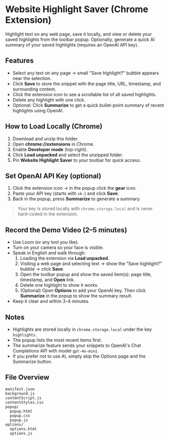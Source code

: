 # Website Highlight Saver (Chrome Extension)

Highlight text on any web page, save it locally, and view or delete your saved highlights from the toolbar popup. Optionally, generate a quick AI summary of your saved highlights (requires an OpenAI API key).

## Features
- Select any text on any page → small "Save highlight?" bubble appears near the selection.
- Click **Save** to store the snippet with the page title, URL, timestamp, and surrounding context.
- Click the extension icon to see a scrollable list of all saved highlights.
- Delete any highlight with one click.
- Optional: Click **Summarize** to get a quick bullet-point summary of recent highlights using OpenAI.

## How to Load Locally (Chrome)
1. Download and unzip this folder.
2. Open **chrome://extensions** in Chrome.
3. Enable **Developer mode** (top-right).
4. Click **Load unpacked** and select the unzipped folder.
5. Pin **Website Highlight Saver** to your toolbar for quick access.

## Set OpenAI API Key (optional)
1. Click the extension icon → in the popup click the **gear** icon.
2. Paste your API key (starts with `sk-`) and click **Save**.
3. Back in the popup, press **Summarize** to generate a summary.
> Your key is stored locally with `chrome.storage.local` and is never hard-coded in the extension.

## Record the Demo Video (2–5 minutes)
- Use Loom (or any tool you like).
- Turn on your camera so your face is visible.
- Speak in English and walk through:
  1. Loading the extension via **Load unpacked**.
  2. Visiting a web page and selecting text → show the "Save highlight?" bubble → click **Save**.
  3. Open the toolbar popup and show the saved item(s): page title, timestamp, and **Open** link.
  4. Delete one highlight to show it works.
  5. (Optional) Open **Options** to add your OpenAI key. Then click **Summarize** in the popup to show the summary result.
- Keep it clear and within 3–4 minutes.

## Notes
- Highlights are stored locally in `chrome.storage.local` under the key `highlights`.
- The popup lists the most recent items first.
- The summarize feature sends your snippets to OpenAI's Chat Completions API with model `gpt-4o-mini`.
- If you prefer not to use AI, simply skip the Options page and the Summarize button.

## File Overview
```
manifest.json
background.js
contentScript.js
contentStyles.css
popup/
  popup.html
  popup.css
  popup.js
options/
  options.html
  options.js
```
